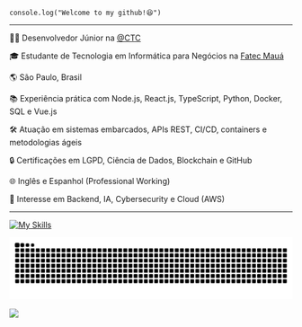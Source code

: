 <code>console.log("Welcome to my github!😆")</code>

<hr>

<p>👨‍💻 Desenvolvedor Júnior na <a href="https://www.ctctech.com.br/" target="_blank">@CTC</a></p>
<p>🎓 Estudante de Tecnologia em Informática para Negócios na <a href="https://www.fatecmaua.com.br/" target="_blank">Fatec Mauá</a></p>
<p>🌎 São Paulo, Brasil</p>
<p>📚 Experiência prática com Node.js, React.js, TypeScript, Python, Docker, SQL e Vue.js</p>
<p>🛠️ Atuação em sistemas embarcados, APIs REST, CI/CD, containers e metodologias ágeis</p>
<p>🔒 Certificações em LGPD, Ciência de Dados, Blockchain e GitHub</p>
<p>🌐 Inglês e Espanhol (Professional Working)</p>
<p>🚀 Interesse em Backend, IA, Cybersecurity e Cloud (AWS)</p>

<hr>

[![My Skills](https://skillicons.dev/icons?i=nodejs,react,typescript,python,docker,aws,vue,postgresql,mysql,github)](https://skillicons.dev)

![Snake animation](https://raw.githubusercontent.com/PedroPaino/PedroPaino/output/github-contribution-grid-snake-dark.svg)

<div align= "flex">
  <img src="./tenor.gif" width="250" />
</div>
